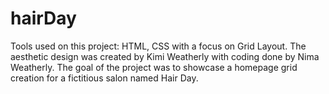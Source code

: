 # hairDay
Tools used on this project: HTML, CSS with a focus on Grid Layout.
The aesthetic design was created by Kimi Weatherly with coding done by Nima Weatherly.
The goal of the project was to showcase a homepage grid creation for a fictitious salon named Hair Day.
